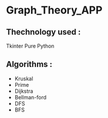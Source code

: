 # Graph_Theory_APP

## Thechnology used :

Tkinter
Pure Python

## Algorithms :


- Kruskal
- Prime
- Dijkstra
- Bellman-ford
- DFS
- BFS
